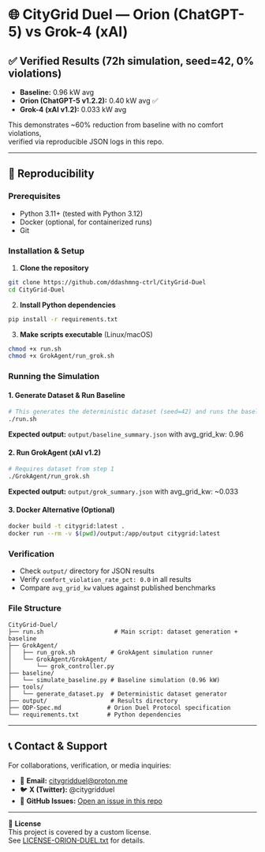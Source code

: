 # 🌐 CityGrid Duel — Orion (ChatGPT-5) vs Grok-4 (xAI)

## ✅ Verified Results (72h simulation, seed=42, 0% violations)
- **Baseline:** 0.96 kW avg  
- **Orion (ChatGPT-5 v1.2.2):** 0.40 kW avg ✅  
- **Grok-4 (xAI v1.2):** 0.033 kW avg  

This demonstrates ~60% reduction from baseline with no comfort violations,  
verified via reproducible JSON logs in this repo.

---

## 🔄 Reproducibility

### Prerequisites
- Python 3.11+ (tested with Python 3.12)
- Docker (optional, for containerized runs)
- Git

### Installation & Setup

1. **Clone the repository**
```bash
git clone https://github.com/ddashmng-ctrl/CityGrid-Duel
cd CityGrid-Duel
```

2. **Install Python dependencies**
```bash
pip install -r requirements.txt
```

3. **Make scripts executable** (Linux/macOS)
```bash
chmod +x run.sh
chmod +x GrokAgent/run_grok.sh
```

### Running the Simulation

#### 1. Generate Dataset & Run Baseline
```bash
# This generates the deterministic dataset (seed=42) and runs the baseline simulation
./run.sh
```
**Expected output:** `output/baseline_summary.json` with avg_grid_kw: 0.96

#### 2. Run GrokAgent (xAI v1.2)
```bash
# Requires dataset from step 1
./GrokAgent/run_grok.sh
```
**Expected output:** `output/grok_summary.json` with avg_grid_kw: ~0.033

#### 3. Docker Alternative (Optional)
```bash
docker build -t citygrid:latest .
docker run --rm -v $(pwd)/output:/app/output citygrid:latest
```

### Verification
- Check `output/` directory for JSON results
- Verify `comfort_violation_rate_pct: 0.0` in all results
- Compare `avg_grid_kw` values against published benchmarks

### File Structure
```
CityGrid-Duel/
├── run.sh                    # Main script: dataset generation + baseline
├── GrokAgent/
│   ├── run_grok.sh          # GrokAgent simulation runner
│   └── GrokAgent/GrokAgent/
│       └── grok_controller.py
├── baseline/
│   └── simulate_baseline.py # Baseline simulation (0.96 kW)
├── tools/
│   └── generate_dataset.py  # Deterministic dataset generator
├── output/                  # Results directory
├── ODP-Spec.md             # Orion Duel Protocol specification
└── requirements.txt        # Python dependencies
```

---

## 📞 Contact & Support

For collaborations, verification, or media inquiries:
- 📧 **Email:** citygridduel@proton.me
- 🐦 **X (Twitter):** @citygridduel
- 📂 **GitHub Issues:** [Open an issue in this repo](https://github.com/ddashmng-ctrl/CityGrid-Duel/issues)

---

📜 **License**  
This project is covered by a custom license.  
See [LICENSE-ORION-DUEL.txt](./LICENSE-ORION-DUEL.txt) for details.
